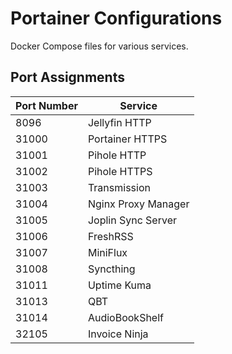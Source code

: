 # Portainer Configurations

Docker Compose files for various services.

## Port Assignments

| Port Number | Service |
| ----------- | ------- |
| 8096        | Jellyfin HTTP |
| 31000       | Portainer HTTPS |
| 31001       | Pihole HTTP |
| 31002       | Pihole HTTPS |
| 31003       | Transmission |
| 31004       | Nginx Proxy Manager |
| 31005       | Joplin Sync Server |
| 31006       | FreshRSS |
| 31007       | MiniFlux |
| 31008       | Syncthing |
| 31011       | Uptime Kuma |
| 31013       | QBT |
| 31014       | AudioBookShelf |
| 32105       | Invoice Ninja |
